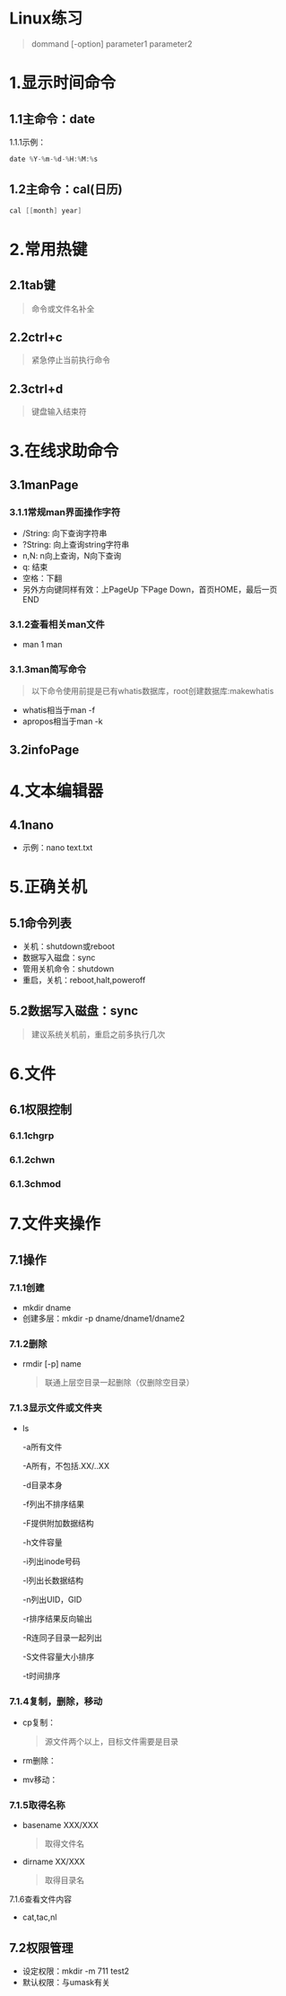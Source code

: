 # Linux练习

> dommand [-option] parameter1 parameter2

# 1.显示时间命令

## 1.1主命令：date

1.1.1示例：

```java
date %Y-%m-%d-%H:%M:%s
```

## 1.2主命令：cal(日历)

```java
cal [[month] year]
```

# 2.常用热键

## 2.1tab键

> 命令或文件名补全

## 2.2ctrl+c

> 紧急停止当前执行命令

## 2.3ctrl+d

> 键盘输入结束符

# 3.在线求助命令

## 3.1manPage

### 3.1.1常规man界面操作字符

- /String: 向下查询字符串
- ?String: 向上查询string字符串
- n,N: n向上查询，N向下查询
- q: 结束
- 空格：下翻
- 另外方向键同样有效：上PageUp 下Page Down，首页HOME，最后一页END

### 3.1.2查看相关man文件

- man 1 man

### 3.1.3man简写命令

> 以下命令使用前提是已有whatis数据库，root创建数据库:makewhatis

- whatis相当于man -f
- apropos相当于man -k

## 3.2infoPage

# 4.文本编辑器

## 4.1nano

- 示例：nano text.txt

# 5.正确关机

## 5.1命令列表

- 关机：shutdown或reboot
- 数据写入磁盘：sync
- 管用关机命令：shutdown
- 重启，关机：reboot,halt,poweroff

## 5.2数据写入磁盘：sync

> 建议系统关机前，重启之前多执行几次

# 6.文件

## 6.1权限控制

### 6.1.1chgrp

### 6.1.2chwn

### 6.1.3chmod

# 7.文件夹操作

## 7.1操作

### 7.1.1创建

- mkdir dname
- 创建多层：mkdir -p dname/dname1/dname2

### 7.1.2删除

- rmdir [-p] name

    > 联通上层空目录一起删除（仅删除空目录）

### 7.1.3显示文件或文件夹

- ls

    -a所有文件

    -A所有，不包括.XX/..XX

    -d目录本身

    -f列出不排序结果

    -F提供附加数据结构

    -h文件容量

    -i列出inode号码

    -l列出长数据结构

    -n列出UID，GID

    -r排序结果反向输出

    -R连同子目录一起列出

    -S文件容量大小排序

    -t时间排序

### 7.1.4复制，删除，移动

- cp复制：

    > 源文件两个以上，目标文件需要是目录

- rm删除：

- mv移动：

### 7.1.5取得名称

- basename XXX/XXX

    > 取得文件名

- dirname XX/XXX

    >  取得目录名

7.1.6查看文件内容

- cat,tac,nl

## 7.2权限管理

- 设定权限：mkdir -m 711 test2
- 默认权限：与umask有关


